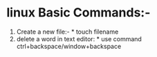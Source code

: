 # linux Basic Commands:-

1. Create a new file:-
		* touch filename
2. delete a word in text editor:
		* use command ctrl+backspace/window+backspace	
